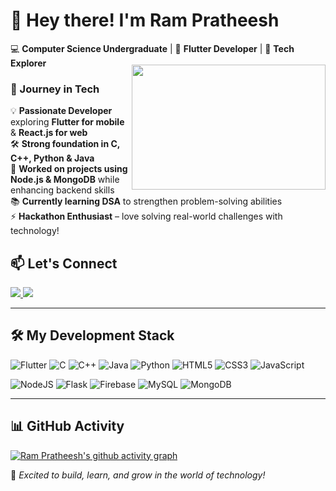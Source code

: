 # 👋 Hey there! I'm **Ram Pratheesh**  

💻 **Computer Science Undergraduate** | 🚀 **Flutter Developer** | 🎯 **Tech Explorer**  


<img align="right" width="310" height="200" style="margin-top: -20px;" src="https://i.pinimg.com/originals/47/f0/34/47f0342cec72b800463bf003eac1257e.gif">

<h3>🚀 Journey in Tech</h3>

💡 **Passionate Developer** exploring **Flutter for mobile** & **React.js for web**  
🛠 **Strong foundation in C, C++, Python & Java**  
🔗 **Worked on projects using Node.js & MongoDB** while enhancing backend skills  
📚 **Currently learning DSA** to strengthen problem-solving abilities  
⚡ **Hackathon Enthusiast** – love solving real-world challenges with technology!  



## 📫 Let's Connect  

<p align="left">
  <a href="https://www.linkedin.com/in/rampratheeshsk/">
    <img src="https://img.shields.io/badge/LinkedIn-0077B5?style=for-the-badge&logo=linkedin&logoColor=white" />
  </a>
  <a href="mailto:skrampratheesh@gmail.com">
    <img src="https://img.shields.io/badge/Gmail-D14836?style=for-the-badge&logo=gmail&logoColor=white" />
  </a>
</p>

---

## 🛠 My Development Stack  

![Flutter](https://img.shields.io/badge/Flutter-%2302569B.svg?style=for-the-badge&logo=Flutter&logoColor=white) ![C](https://img.shields.io/badge/c-%2300599C.svg?style=for-the-badge&logo=c&logoColor=white) ![C++](https://img.shields.io/badge/c++-%2300599C.svg?style=for-the-badge&logo=c%2B%2B&logoColor=white) ![Java](https://img.shields.io/badge/java-%23ED8B00.svg?style=for-the-badge&logo=openjdk&logoColor=white) ![Python](https://img.shields.io/badge/python-3670A0?style=for-the-badge&logo=python&logoColor=ffdd54) ![HTML5](https://img.shields.io/badge/html5-%23E34F26.svg?style=for-the-badge&logo=html5&logoColor=white) ![CSS3](https://img.shields.io/badge/css3-%231572B6.svg?style=for-the-badge&logo=css3&logoColor=white) ![JavaScript](https://img.shields.io/badge/javascript-%23323330.svg?style=for-the-badge&logo=javascript&logoColor=%23F7DF1E)  

![NodeJS](https://img.shields.io/badge/node.js-6DA55F?style=for-the-badge&logo=node.js&logoColor=white) ![Flask](https://img.shields.io/badge/flask-%23000.svg?style=for-the-badge&logo=flask&logoColor=white) ![Firebase](https://img.shields.io/badge/firebase-%23039BE5.svg?style=for-the-badge&logo=firebase) ![MySQL](https://img.shields.io/badge/mysql-4479A1.svg?style=for-the-badge&logo=mysql&logoColor=white) ![MongoDB](https://img.shields.io/badge/MongoDB-%234ea94b.svg?style=for-the-badge&logo=mongodb&logoColor=white)  

---

## 📊 GitHub Activity  

[![Ram Pratheesh's github activity graph](https://github-readme-activity-graph.vercel.app/graph?username=Ram-Pratheesh&bg_color=000000&color=ffffff&line=29bc5d&point=ffffff&area=true&hide_border=true)](https://github.com/ashutosh00710/github-readme-activity-graph)
  
🚀 *Excited to build, learn, and grow in the world of technology!*  
